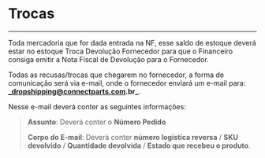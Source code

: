 # Trocas

---

Toda mercadoria que for dada entrada na NF, esse saldo de estoque deverá estar no estoque Troca Devolução Fornecedor para que o Financeiro consiga emitir a Nota Fiscal de Devolução para o Fornecedor.

Todas as recusas/trocas que chegarem no fornecedor, a forma de comunicação será via e-mail, onde o fornecedor enviará um e-mail para: **_dropshipping@connectparts.com.br_**. 

Nesse e-mail deverá conter as seguintes informações:

>**Assunto**: Deverá conter o **Número Pedido**
>
>**Corpo do E-mail**: Deverá conter **número logística reversa** / **SKU devolvido** / **Quantidade devolvida** / **Estado que recebeu o produto**. 

